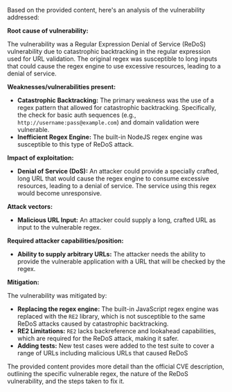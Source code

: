 Based on the provided content, here's an analysis of the vulnerability addressed:

**Root cause of vulnerability:**

The vulnerability was a Regular Expression Denial of Service (ReDoS) vulnerability due to catastrophic backtracking in the regular expression used for URL validation. The original regex was susceptible to long inputs that could cause the regex engine to use excessive resources, leading to a denial of service.

**Weaknesses/vulnerabilities present:**

*   **Catastrophic Backtracking:** The primary weakness was the use of a regex pattern that allowed for catastrophic backtracking. Specifically, the check for basic auth sequences (e.g., `http://username:pass@example.com`) and domain validation were vulnerable.
*   **Inefficient Regex Engine:** The built-in NodeJS regex engine was susceptible to this type of ReDoS attack.

**Impact of exploitation:**

*   **Denial of Service (DoS):** An attacker could provide a specially crafted, long URL that would cause the regex engine to consume excessive resources, leading to a denial of service. The service using this regex would become unresponsive.

**Attack vectors:**

*   **Malicious URL Input:** An attacker could supply a long, crafted URL as input to the vulnerable regex.

**Required attacker capabilities/position:**

*   **Ability to supply arbitrary URLs:** The attacker needs the ability to provide the vulnerable application with a URL that will be checked by the regex.

**Mitigation:**

The vulnerability was mitigated by:

*   **Replacing the regex engine:** The built-in JavaScript regex engine was replaced with the `RE2` library, which is not susceptible to the same ReDoS attacks caused by catastrophic backtracking.
*   **RE2 Limitations:** `RE2` lacks backreference and lookahead capabilities, which are required for the ReDoS attack, making it safer.
*   **Adding tests:** New test cases were added to the test suite to cover a range of URLs including malicious URLs that caused ReDoS

The provided content provides more detail than the official CVE description, outlining the specific vulnerable regex, the nature of the ReDoS vulnerability, and the steps taken to fix it.